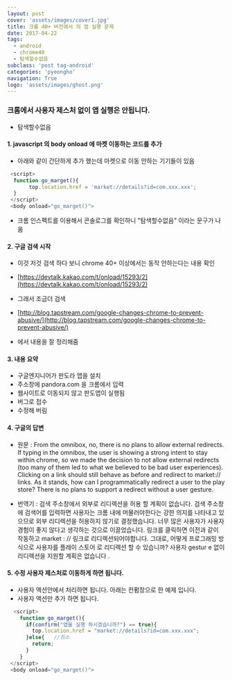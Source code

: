 ```yaml
---
layout: post
cover: 'assets/images/cover1.jpg'
title: 크롬 40+ 버전에서 의 앱 실행 문제
date: 2017-04-22
tags: 
  - android
  - chrome40
  - 탐색할수없음
subclass: 'post tag-android'
categories: 'pyeongho'
navigation: True
logo: 'assets/images/ghost.png'    
---
```



### 크롬에서 사용자 제스처 없이 앱 실행은 안됩니다.
  - 탐색할수없음
 

#### 1. javascript 의 body onload 에 마켓 이동하는 코드를 추가
  - 아래와 같이 간단하게 추가 했는데 마켓으로 이동 안하는 기기들이 있음

  ```javascript
   <script>
    function go_marget(){
         top.location.href = 'market://details?id=com.xxx.xxx';
    }
   </script>
   <body onload="go_marget()">   

  ```

  - 크롬 인스펙트를 이용해서 콘솔로그를 확인하니 "탐색할수없음" 이라는 문구가 나옴

#### 2. 구글 검색 시작
  - 이것 저것 검색 하다 보니 chrome 40+ 이상에서는 동작 안하는다는 내용 확인 
  - [https://devtalk.kakao.com/t/onload/15293/2](https://devtalk.kakao.com/t/onload/15293/2)

  - 그래서 조금더 검색
  - [http://blog.tapstream.com/google-changes-chrome-to-prevent-abusive/](http://blog.tapstream.com/google-changes-chrome-to-prevent-abusive/)
  - 에서 내용을 잘 정리해줌 

#### 3. 내용 요약
  - 구글엔지니어가 판도라 앱을 설치
  - 주소창에 pandora.com 을 크롬에서 입력
  - 웹사이트로 이동되지 않고 판도앱이 실행됨
  - 버그로 접수 
  - 수정해 버림 

#### 4. 구글의 답변 
 - 원문 : From the omnibox, no, there is no plans to allow external redirects.  If typing in the omnibox, the user is showing a strong intent to stay within chrome, so we made the decision to not allow external redirects (too many of them led to what we believed to be bad user experiences).
Clicking on a link should still behave as before and redirect to market:// links. As it stands, how can I programmatically redirect a user to the play store?
There is no plans to support a redirect without a user gesture.

- 번역기 : 검색 주소창에서 외부로 리디렉션을 허용 할 계획이 없습니다. 검색 주소창에 검색어를 입력하면 사용자는 크롬 내에 머물러야한다는 강한 의지를 나타내고 있으므로 외부 리디렉션을 허용하지 않기로 결정했습니다. 너무 많은 사용자가 사용자 경험이 좋지 않다고 생각하는 것으로 이끌었습니다. 
링크를 클릭하면 이전과 같이 작동하고 market : // 링크로 리디렉션되어야합니다. 그대로, 어떻게 프로그래밍 방식으로 사용자를 플레이 스토어 로 리디렉션 할 수 있습니까? 
사용자 gestur e 없이 리디렉션을 지원할 계획은 없습니다 .

#### 5. 수정 사용자 제스처로 이동하게 하면 됩니다.
  - 사용자 액션안에서 처리하면 됩니다. 아래는 컨펌창으로 한 예제 입니다.
  - 사용자 액션만 추가 하면 됩니다.
  
  ```javascript
    <script>
      function go_marget(){
        if(confirm("앱을 실행 하시겠습니까?") == true){  
          top.location.href = "market://details?id=com.xxx.xxx";
        }else{   //취소
          return;
        }
      }
   </script>
   <body onload="go_marget()">   

  ```


